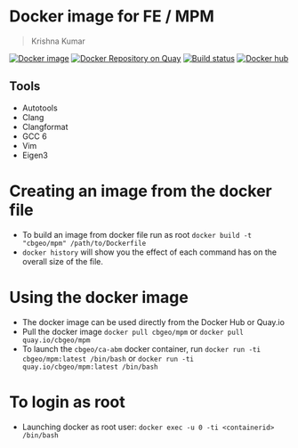 # Docker image for FE / MPM
> Krishna Kumar

[![Docker image](https://img.shields.io/badge/docker--image-cbgeo--mpm-ff69b4.svg)](https://quay.io/repository/cbgeo/mpm)
[![Docker Repository on Quay](https://quay.io/repository/cbgeo/mpm/status "Docker Repository on Quay")](https://quay.io/repository/cbgeo/mpm)
[![Build status](https://api.travis-ci.org/cb-geo/docker-mpm.svg)](https://api.travis-ci.org/cb-geo/docker-mpm.svg)
[![Docker hub](https://img.shields.io/badge/docker--hub-cbgeo--mpm-ff69b4.svg)](https://hub.docker.com/r/cbgeo/mpm)

## Tools
* Autotools
* Clang
* Clangformat
* GCC 6
* Vim
* Eigen3

# Creating an image from the docker file
* To build an image from docker file run as root `docker build -t "cbgeo/mpm" /path/to/Dockerfile`
* `docker history` will show you the effect of each command has on the overall size of the file.

# Using the docker image
* The docker image can be used directly from the Docker Hub or Quay.io
* Pull the docker image `docker pull cbgeo/mpm` or `docker pull quay.io/cbgeo/mpm`
* To launch the `cbgeo/ca-abm`  docker container, run `docker run -ti cbgeo/mpm:latest /bin/bash` or `docker run -ti quay.io/cbgeo/mpm:latest /bin/bash`

# To login as root
* Launching docker as root user: `docker exec -u 0 -ti <containerid> /bin/bash`
